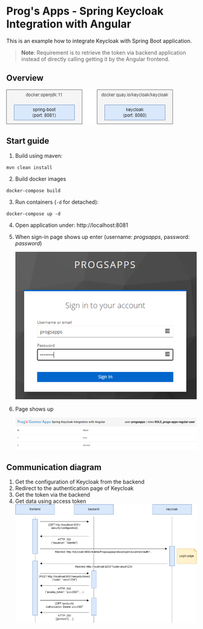 # Prog's Apps - Spring Keycloak Integration with Angular

This is an example how to integrate Keycloak with Spring Boot application. 
> **Note**: Requirement is to retrieve the token via backend application instead of directly calling getting it by the Angular frontend.

## Overview
![Documentation overview](.assets/documentation-overview.png)

## Start guide
1. Build using maven:
```
mvn clean install
```
2. Build docker images
```
docker-compose build
```
3. Run containers (`-d` for detached):
```
docker-compose up -d
```
4. Open application under: http://localhost:8081
5. When sign-in page shows up enter (username: *progsapps*, password: *password*)

   ![Keycloak login page](.assets/keycloak-login-page.png)
6. Page shows up

   ![Page](.assets/page.png)

## Communication diagram
1. Get the configuration of Keycloak from the backend 
2. Redirect to the authentication page of Keycloak
3. Get the token via the backend
4. Get data using access token
![OAuth2 communication](.assets/documentation-oauth2-communication.png)

## 

